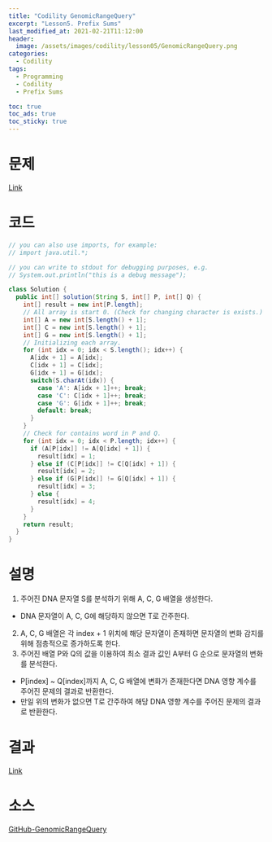 ```yaml
---
title: "Codility GenomicRangeQuery"
excerpt: "Lesson5. Prefix Sums"
last_modified_at: 2021-02-21T11:12:00
header:
  image: /assets/images/codility/lesson05/GenomicRangeQuery.png
categories:
  - Codility
tags:
  - Programming
  - Codility
  - Prefix Sums

toc: true
toc_ads: true
toc_sticky: true
---
```

# 문제
[Link](https://app.codility.com/programmers/lessons/5-prefix_sums/genomic_range_query/)

# 코드
```java
// you can also use imports, for example:
// import java.util.*;

// you can write to stdout for debugging purposes, e.g.
// System.out.println("this is a debug message");

class Solution {
  public int[] solution(String S, int[] P, int[] Q) {
    int[] result = new int[P.length];
    // All array is start 0. (Check for changing character is exists.)
    int[] A = new int[S.length() + 1];
    int[] C = new int[S.length() + 1];
    int[] G = new int[S.length() + 1];
    // Initializing each array.
    for (int idx = 0; idx < S.length(); idx++) {
      A[idx + 1] = A[idx];
      C[idx + 1] = C[idx];
      G[idx + 1] = G[idx];
      switch(S.charAt(idx)) {
        case 'A': A[idx + 1]++; break;
        case 'C': C[idx + 1]++; break;
        case 'G': G[idx + 1]++; break;
        default: break;
      }
    }
    // Check for contains word in P and Q.
    for (int idx = 0; idx < P.length; idx++) {
      if (A[P[idx]] != A[Q[idx] + 1]) {
        result[idx] = 1;
      } else if (C[P[idx]] != C[Q[idx] + 1]) {
        result[idx] = 2;
      } else if (G[P[idx]] != G[Q[idx] + 1]) {
        result[idx] = 3;
      } else {
        result[idx] = 4;
      }
    }
    return result;
  }
}
```

# 설명
1. 주어진 DNA 문자열 S를 분석하기 위해 A, C, G 배열을 생성한다.
- DNA 문자열이 A, C, G에 해당하지 않으면 T로 간주한다.
2. A, C, G 배열은 각 index + 1 위치에 해당 문자열이 존재하면 문자열의 변화 감지를 위해 점층적으로 증가하도록 한다.
3. 주어진 배열 P와 Q의 값을 이용하여 최소 결과 값인 A부터 G 순으로 문자열의 변화를 분석한다.
- P[index] ~ Q[index]까지 A, C, G 배열에 변화가 존재한다면 DNA 영향 계수를 주어진 문제의 결과로 반환한다.
- 만일 위의 변화가 없으면 T로 간주하여 해당 DNA 영향 계수를 주어진 문제의 결과로 반환한다.

# 결과
[Link](https://app.codility.com/demo/results/trainingQSWXB3-AAH/)

# 소스
[GitHub-GenomicRangeQuery](https://github.com/GracefulSoul/Sample/blob/master/src/main/java/gracefulsoul/codility/lesson05/GenomicRangeQuery.java)